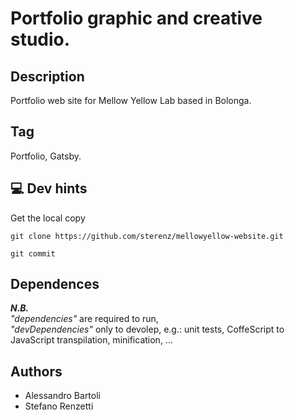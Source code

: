 # Portfolio graphic and creative studio.

## **Description**
Portfolio web site for Mellow Yellow Lab based in Bolonga.

## **Tag**
Portfolio, Gatsby.

## 💻 **Dev hints**

Get the local copy
```
git clone https://github.com/sterenz/mellowyellow-website.git
```

```
git commit 
```


## **Dependences**

***N.B.***  
_"dependencies"_ are required to run,  
_"devDependencies"_ only to devolep, e.g.: unit tests, CoffeScript to JavaScript transpilation, minification, ...

## **Authors**
- Alessandro Bartoli  
- Stefano Renzetti

